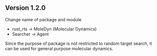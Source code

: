 
## Version 1.2.0

Change name of package and module
- rust_rts -> MoleDyn (Molecular Dynamics)
- Searcher -> Agent

Since the purpose of package is not restricted to random target search, 
it can be used for general purpose molecular dynamics.
